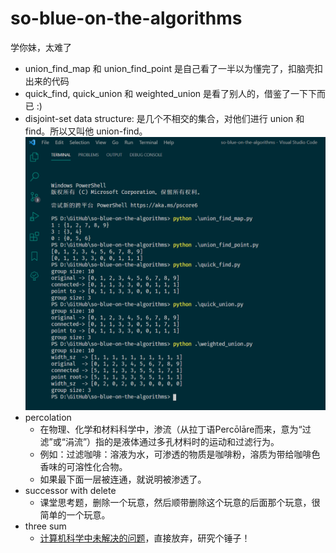 # so-blue-on-the-algorithms
学你妹，太难了

- union_find_map 和 union_find_point 是自己看了一半以为懂完了，扣脑壳扣出来的代码
- quick_find, quick_union 和 weighted_union 是看了别人的，借鉴了一下下而已 :)
- disjoint-set data structure: 是几个不相交的集合，对他们进行 union 和 find。所以又叫他 union-find。
![output](/images/union_find.png)
- percolation
    - 在物理、化学和材料科学中，渗流（从拉丁语Percōlāre而来，意为“过滤”或“涓流”）指的是液体通过多孔材料时的运动和过滤行为。
    - 例如：过滤咖啡：溶液为水，可渗透的物质是咖啡粉，溶质为带给咖啡色香味的可溶性化合物。
    - 如果最下面一层被连通，就说明被渗透了。
- successor with delete
    - 课堂思考题，删除一个玩意，然后顺带删除这个玩意的后面那个玩意，很简单的一个玩意。
- three sum 
    - [计算机科学中未解决的问题](https://en.wikipedia.org/wiki/Category:Unsolved_problems_in_computer_science)，直接放弃，研究个锤子！